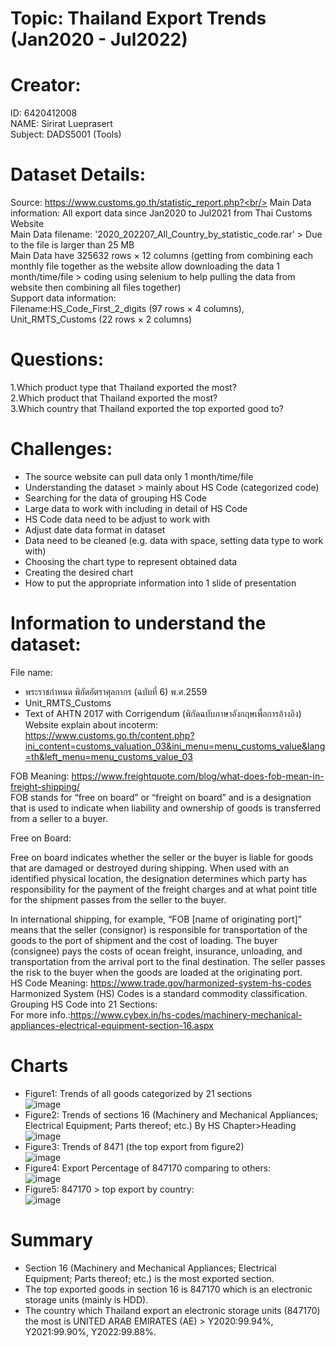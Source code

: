 # Topic: Thailand Export Trends (Jan2020 - Jul2022)
# Creator:
ID: 6420412008<br/>
NAME: Sirirat Lueprasert<br/>
Subject: DADS5001 (Tools)
# Dataset Details:
Source: https://www.customs.go.th/statistic_report.php?<br/>
Main Data information: All export data since Jan2020 to Jul2021 from Thai Customs Website<br/>
Main Data filename: '2020_202207_All_Country_by_statistic_code.rar' > Due to the file is larger than 25 MB<br/>
Main Data have 325632 rows × 12 columns (getting from combining each monthly file together as the website allow downloading the data 1 month/time/file > coding using selenium to help pulling the data from website then combining all files together)<br/> 
Support data information:<br/>
Filename:HS_Code_First_2_digits (97 rows × 4 columns), Unit_RMTS_Customs (22 rows × 2 columns)<br/> 
# Questions: <br/> 
1.Which product type that Thailand exported the most?<br/> 
2.Which product that Thailand exported the most?<br/> 
3.Which country that Thailand exported the top exported good to?
# Challenges:
- The source website can pull data only 1 month/time/file
- Understanding the dataset > mainly about HS Code (categorized code)
- Searching for the data of grouping HS Code
- Large data to work with including in detail of HS Code
- HS Code data need to be adjust to work with
- Adjust date data format in dataset
- Data need to be cleaned (e.g. data with space, setting data type to work with)
- Choosing the chart type to represent obtained data
- Creating the desired chart
- How to put the appropriate information into 1 slide of presentation
# Information to understand the dataset:
File name:
- พระราชกําหนด พิกัดอัตราศุลกากร (ฉบับที่ 6) พ.ศ.2559
- Unit_RMTS_Customs
- Text of AHTN 2017 with Corrigendum (พิกัดฉบับภาษาอังกฤษเพื่อการอ้างอิง)<br/>
Website explain about incoterm: https://www.customs.go.th/content.php?ini_content=customs_valuation_03&ini_menu=menu_customs_value&lang=th&left_menu=menu_customs_value_03<br/>

FOB Meaning: https://www.freightquote.com/blog/what-does-fob-mean-in-freight-shipping/<br/>
FOB stands for “free on board” or “freight on board” and is a designation that is used to indicate when liability and ownership of goods is transferred from a seller to a buyer.

Free on Board:

Free on board indicates whether the seller or the buyer is liable for goods that are damaged or destroyed during shipping. When used with an identified physical location, the designation determines which party has responsibility for the payment of the freight charges and at what point title for the shipment passes from the seller to the buyer.

In international shipping, for example, “FOB [name of originating port]” means that the seller (consignor) is responsible for transportation of the goods to the port of shipment and the cost of loading. The buyer (consignee) pays the costs of ocean freight, insurance, unloading, and transportation from the arrival port to the final destination. The seller passes the risk to the buyer when the goods are loaded at the originating port.<br/>
HS Code Meaning: https://www.trade.gov/harmonized-system-hs-codes<br/>
Harmonized System (HS) Codes is a standard commodity classification.<br/>
Grouping HS Code into 21 Sections:<br/>
For more info.:https://www.cybex.in/hs-codes/machinery-mechanical-appliances-electrical-equipment-section-16.aspx
# Charts
- Figure1: Trends of all goods categorized by 21 sections<br/>
![image](https://user-images.githubusercontent.com/111365836/195888256-a9fd2b01-3aca-4153-a6c2-f0a4ead6537c.png)<br/>
- Figure2: Trends of sections 16 (Machinery and Mechanical Appliances; Electrical Equipment; Parts thereof; etc.) By HS Chapter>Heading<br/>
![image](https://user-images.githubusercontent.com/111365836/195888456-c0f7687a-d17c-4628-bb3a-ec887c28b973.png)<br/>
- Figure3: Trends of 8471 (the top export from figure2)<br/>
![image](https://user-images.githubusercontent.com/111365836/195888916-495e6779-c84b-40ec-84f0-016784f04fec.png)<br/>
- Figure4: Export Percentage of 847170 comparing to others:<br/>
![image](https://user-images.githubusercontent.com/111365836/195889241-8175a852-db5b-4cc9-924c-46450bb85e8d.png)<br/>
- Figure5: 847170 > top export by country:<br/>
![image](https://user-images.githubusercontent.com/111365836/195889583-716f1275-0d3f-4a51-8712-f3eaea68b881.png)<br/>
# Summary
- Section 16 (Machinery and Mechanical Appliances; Electrical Equipment; Parts thereof; etc.) is the most exported section.
- The top exported goods in section 16 is 847170 which is an electronic storage units (mainly is HDD).
- The country which Thailand export an electronic storage units (847170) the most is UNITED ARAB EMIRATES (AE) > Y2020:99.94%, Y2021:99.90%, Y2022:99.88%.
